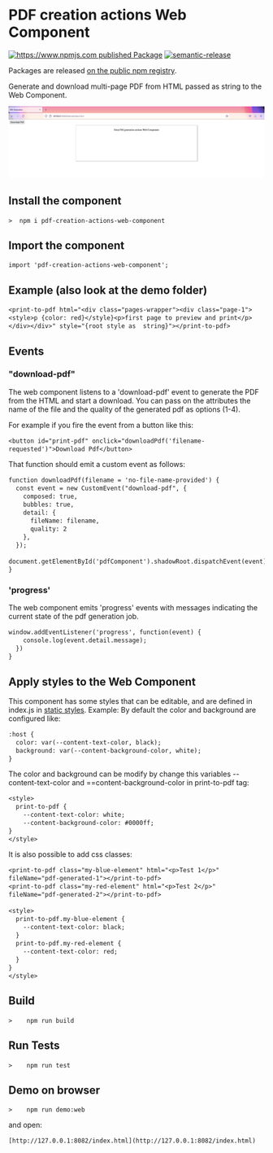 # PDF creation actions Web Component

[![https://www.npmjs.com published Package](https://github.com/TIGNUM/pdf-generation-actions-web-component/actions/workflows/release-package.yml/badge.svg)](https://github.com/TIGNUM/pdf-generation-actions-web-component/actions/workflows/release-package.yml) [![semantic-release](https://img.shields.io/badge/%20%20%F0%9F%93%A6%F0%9F%9A%80-semantic--release-e10079.svg)](https://github.com/semantic-release/semantic-release)

Packages are released [on the public npm registry](https://www.npmjs.com/package/pdf-creation-actions-web-component).

Generate and download multi-page PDF from HTML passed as string to the Web Component.

![Image of the Web Component](./demo/screenshot-component.png)

## Install the component

```
>  npm i pdf-creation-actions-web-component
```

## Import the component

```
import 'pdf-creation-actions-web-component';
```

## Example (also look at the demo folder)

```
<print-to-pdf html="<div class="pages-wrapper"><div class="page-1"><style>p {color: red}</style}<p>first page to preview and print</p></div></div>" style="{root style as  string}"></print-to-pdf>
```

## Events

### "download-pdf"

The web component listens to a 'download-pdf' event to generate the PDF
from the HTML and start a download. You can pass on the attributes the
name of the file and the quality of the generated pdf as options (1-4).

For example if you fire the event from a button like this:

```
<button id="print-pdf" onclick="downloadPdf('filename-requested')">Download Pdf</button>
```

That function should emit a custom event as follows:

```
function downloadPdf(filename = 'no-file-name-provided') {
  const event = new CustomEvent("download-pdf", {
    composed: true,
    bubbles: true,
    detail: {
      fileName: filename,
      quality: 2
    },
  });
  document.getElementById('pdfComponent').shadowRoot.dispatchEvent(event);
}
```

### 'progress'

The web component emits 'progress' events with messages indicating the
current state of the pdf generation job.

```
window.addEventListener('progress', function(event) {
    console.log(event.detail.message);
  })
}
```

## Apply styles to the Web Component

This component has some styles that can be editable, and are defined in index.js in [static styles](https://github.com/TIGNUM/pdf-generation-actions-web-component/blob/main/index.js).
Example: By default the color and background are configured like:

    :host {
      color: var(--content-text-color, black);
      background: var(--content-background-color, white);
    }

The color and background can be modify by change this variables --content-text-color and ==content-background-color in print-to-pdf tag:

```
<style>
  print-to-pdf {
    --content-text-color: white;
    --content-background-color: #0000ff;
}
</style>
```

It is also possible to add css classes:

```
<print-to-pdf class="my-blue-element" html="<p>Test 1</p>" fileName="pdf-generated-1"></print-to-pdf>
<print-to-pdf class="my-red-element" html="<p>Test 2</p>" fileName="pdf-generated-2"></print-to-pdf>

<style>
  print-to-pdf.my-blue-element {
    --content-text-color: black;
  }
  print-to-pdf.my-red-element {
    --content-text-color: red;
  }
}
</style>
```

## Build

```
>    npm run build
```

## Run Tests

```
>    npm run test  
```

## Demo on browser

```
>    npm run demo:web
```

and open:

    [http://127.0.0.1:8082/index.html](http://127.0.0.1:8082/index.html)

